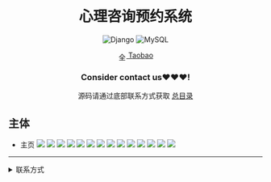 
<div align="center">
  <h1>心理咨询预约系统</h1>

![Django](https://img.shields.io/badge/Django-3.x-green.svg?style=for-the-badge&logo=flask&logoColor=white&style=plastic)
![MySQL](https://img.shields.io/badge/MySQL-4479A1.svg?style=for-the-badge&logo=mysql&logoColor=white&style=plastic)

<img src="https://www.taobao.com/favicon.ico" alt="全球 Web 图标" role="presentation" data-bm="45" width="17" height="17" align="center" ><a href='https://shop230447850.taobao.com/' > Taobao</a></img>
  ### **Consider contact us❤️❤️❤️!**
</div>

<div align="center">

源码请通过底部联系方式获取 [总目录](https://gitcode.net/k54kdk/k54kdk/-/blob/master/README.md#django+mysql系统展示)

</div>

## 主体
- 主页
![](https://gitcode.net/k54kdk/result_display/-/raw/master/src/心理咨询预约系统/1.png)
![](https://gitcode.net/k54kdk/result_display/-/raw/master/src/心理咨询预约系统/2-1.png)
![](https://gitcode.net/k54kdk/result_display/-/raw/master/src/心理咨询预约系统/2-2.png)
![](https://gitcode.net/k54kdk/result_display/-/raw/master/src/心理咨询预约系统/2-3.png)
![](https://gitcode.net/k54kdk/result_display/-/raw/master/src/心理咨询预约系统/3.png)
![](https://gitcode.net/k54kdk/result_display/-/raw/master/src/心理咨询预约系统/3-1.png)
![](https://gitcode.net/k54kdk/result_display/-/raw/master/src/心理咨询预约系统/4.png)
![](https://gitcode.net/k54kdk/result_display/-/raw/master/src/心理咨询预约系统/4-1.png)
![](https://gitcode.net/k54kdk/result_display/-/raw/master/src/心理咨询预约系统/5.png)
![](https://gitcode.net/k54kdk/result_display/-/raw/master/src/心理咨询预约系统/6.png)
![](https://gitcode.net/k54kdk/result_display/-/raw/master/src/心理咨询预约系统/6-1.png)
![](https://gitcode.net/k54kdk/result_display/-/raw/master/src/心理咨询预约系统/7.png)
![](https://gitcode.net/k54kdk/result_display/-/raw/master/src/心理咨询预约系统/7-1.png)
![](https://gitcode.net/k54kdk/result_display/-/raw/master/src/心理咨询预约系统/数据库展示.png)

***
<details>
<summary> 联系方式</summary>
<html>
    <div align="center">
        <table align="center" >
            <tr>
                <td>
                    <img src="https://gitcode.net/k54kdk/result_display/-/raw/master/src/联系二维码/微信好友.jpg" height=350/>
                </td>
                <td>
                    <img src="https://gitcode.net/k54kdk/result_display/-/raw/master/src/联系二维码/QQ好友.jpg" height=350/>
                </td>
            </tr>
        </table>
    </div>
</html>
<details>
<summary> 联系方式</summary>
<html>
    <div align="center">
        <table align="center" >
            <tr>
                <td>
                    <img src="https://gitcode.net/k54kdk/result_display/-/raw/master/src/联系二维码/微信好友.jpg" height=350/>
                </td>
                <td>
                    <img src="https://gitcode.net/k54kdk/result_display/-/raw/master/src/联系二维码/QQ好友.jpg" height=350/>
                </td>
            </tr>
        </table>
    </div>
</html>
